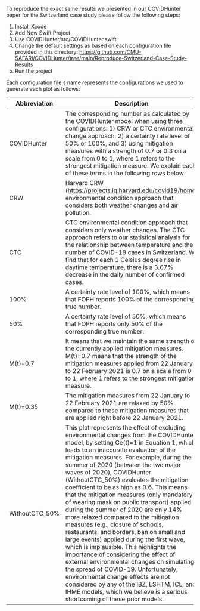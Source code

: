 To reproduce the exact same results we presented in our COVIDHunter paper for the Switzerland case study please follow the following steps:

1. Install Xcode
2. Add New Swift Project
3. Use COVIDHunter/src/COVIDHunter.swift
5. Change the default settings as based on each configuration file provided in this directory: https://github.com/CMU-SAFARI/COVIDHunter/tree/main/Reproduce-Switzerland-Case-Study-Results
6. Run the project

Each configuration file's name represents the configurations we used to generate each plot as follows:

| Abbreviation   | Description                                                                                                                                                                                                                                                                                                                                                                                                                                                                                                                                                                                                                                                                                                                                                                                                                                                                                                                                                                                                                       |
|----------------|-----------------------------------------------------------------------------------------------------------------------------------------------------------------------------------------------------------------------------------------------------------------------------------------------------------------------------------------------------------------------------------------------------------------------------------------------------------------------------------------------------------------------------------------------------------------------------------------------------------------------------------------------------------------------------------------------------------------------------------------------------------------------------------------------------------------------------------------------------------------------------------------------------------------------------------------------------------------------------------------------------------------------------------|
| COVIDHunter    | The corresponding number as calculated by the COVIDHunter model when using three configurations: 1) CRW or CTC environmental change approach, 2) a certainty rate level of 50% or 100%, and 3) using mitigation measures with a strength of 0.7 or 0.3 on a scale from 0 to 1, where 1 refers to the strongest mitigation measure. We explain each of these terms in the following rows below.                                                                                                                                                                                                                                                                                                                                                                                                                                                                                                                                                                                                                                    |
| CRW            | Harvard CRW (https://projects.iq.harvard.edu/covid19/home) environmental condition approach that considers both weather changes and air pollution.                                                                                                                                                                                                                                                                                                                                                                                                                                                                                                                                                                                                                                                                                                                                                                                                                                                                                |
| CTC            | CTC environmental condition approach that considers only weather changes. The CTC approach refers to our statistical analysis for the relationship between temperature and the number of COVID-19 cases in Switzerland. We find that for each 1 Celsius degree rise in daytime temperature, there is a 3.67% decrease in the daily number of confirmed cases.                                                                                                                                                                                                                                                                                                                                                                                                                                                                                                                                                                                                                                                                     |
| 100%           | A certainty rate level of 100%, which means that FOPH reports 100% of the corresponding true number.                                                                                                                                                                                                                                                                                                                                                                                                                                                                                                                                                                                                                                                                                                                                                                                                                                                                                                                              |
| 50%            | A certainty rate level of 50%, which means that FOPH reports only 50% of the corresponding true number.                                                                                                                                                                                                                                                                                                                                                                                                                                                                                                                                                                                                                                                                                                                                                                                                                                                                                                                           |
| M(t)=0.7       | It means that we maintain the same strength of the currently applied mitigation measures. M(t)=0.7 means that the strength of the mitigation measures applied from 22 January to 22 February 2021 is 0.7 on a scale from 0 to 1, where 1 refers to the strongest mitigation measure.                                                                                                                                                                                                                                                                                                                                                                                                                                                                                                                                                                                                                                                                                                                                              |
| M(t)=0.35      | The mitigation measures from 22 January to 22 February 2021 are relaxed by 50% compared to these mitigation measures that are applied right before 22 January 2021.                                                                                                                                                                                                                                                                                                                                                                                                                                                                                                                                                                                                                                                                                                                                                                                                                                                               |
| WithoutCTC_50% | This plot represents the effect of excluding environmental changes from the COVIDHunter model, by setting Ce(t)=1 in Equation 1, which leads to an inaccurate evaluation of the mitigation measures. For example, during the summer of 2020 (between the two major waves of 2020), COVIDHunter (WithoutCTC_50%) evaluates the mitigation coefficient to be as high as 0.6. This means that the mitigation measures (only mandatory of wearing mask on public transport) applied during the summer of 2020 are only 14% more relaxed compared to the mitigation measures (e.g., closure of schools, restaurants, and borders, ban on small and large events) applied during the first wave, which is implausible. This highlights the importance of considering the effect of external environmental changes on simulating the spread of COVID-19. Unfortunately, environmental change effects are not considered by any of the IBZ, LSHTM, ICL, and IHME models, which we believe is a serious shortcoming of these prior models. |

                    


